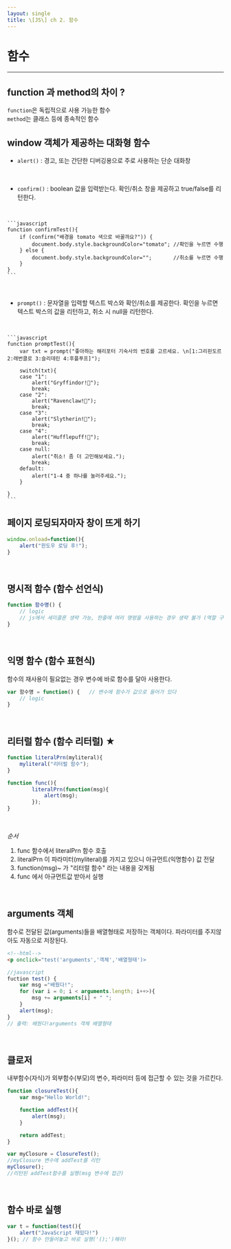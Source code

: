 ```yaml
---
layout: single
title: \[JS\] ch 2. 함수
---
```



# **함수**
---

## **function 과 method의 차이 ?**



`function`은 독립적으로 사용 가능한 함수<br/>
`method`는 클래스 등에 종속적인 함수
<br/>

## **window 객체가 제공하는 대화형 함수**


- `alert()` : 경고, 또는 간단한 디버깅용으로 주로 사용하는 단순 대화창

<br/>  

- `confirm()` : boolean 값을 입력받는다. 확인/취소 창을 제공하고 true/false를 리턴한다.
<br/>

    ```javascript
    function confirmTest(){
        if (confirm("배경을 tomato 색으로 바꿀까요?")) {
            document.body.style.backgroundColor="tomato"; //확인을 누르면 수행
        } else {
            document.body.style.backgroundColor="";       //취소를 누르면 수행
        }
    }
    ``` 

<br/>  

- `prompt()` : 문자열을 입력할 텍스트 박스와 확인/취소를 제공한다. 확인을 누르면 텍스트 박스의 값을 리턴하고, 취소 시 null을 리턴한다.
</br>

    ```javascript
    function promptTest(){
        var txt = prompt("좋아하는 해리포터 기숙사의 번호를 고르세요. \n[1:그리핀도르 2:래번클로 3:슬리데린 4:후플푸프]");

        switch(txt){
        case "1":
            alert("Gryffindor!🦁");
            break;
        case "2":
            alert("Ravenclaw!🦅");
            break;
        case "3":
            alert("Slytherin!🐍");
            break;
        case "4":
            alert("Hufflepuff!🦡");
            break;
        case null:
            alert("취소! 좀 더 고민해보세요.");
            break;
        default:
            alert("1-4 중 하나를 눌러주세요.");
        }

    }    
    ```


## **페이지 로딩되자마자 창이 뜨게 하기**

```javascript
window.onload=function(){
    alert("윈도우 로딩 후!");
}
```
<br/>


## **명시적 함수 (함수 선언식)**


```javascript
function 함수명() {
    // logic
    // js에서 세미콜론 생략 가능, 한줄에 여러 명령을 사용하는 경우 생략 불가 (역할 구분)
}
```
<br/>

## **익명 함수 (함수 표현식)**
함수의 재사용이 필요없는 경우 변수에 바로 함수를 달아 사용한다.
<br/>

```javascript
var 함수명 = function() {   // 변수에 함수가 값으로 들어가 있다
    // logic    
}
```

<br/>

## **리터럴 함수 (함수 리터럴)** ★

```javascript
function literalPrn(myliteral){
    myliteral("리터럴 함수");
}

function func(){
        literalPrn(function(msg){
            alert(msg);
        });
}
```
<br/>

*순서*
1. func 함수에서 literalPrn 함수 호출
2. literalPrn 이 파라미터(myliteral)를 가지고 있으니 아규먼트(익명함수) 값 전달
3. function(msg)~ 가 "리터럴 함수" 라는 내용을 갖게됨
4. func 에서 아규먼트값 받아서 실행

<br/>




## **arguments 객체**

함수로 전달된 값(arguments)들을 배열형태로 저장하는 객체이다. 파라미터를 주지않아도 자동으로 저장된다.
<br/>


```html
<!--html-->
<p onclick="test('arguments','객체','배열형태')>
```


```javascript
//javascript
fuction test() {
    var msg ="배웠다!";
    for (var i = 0; i < arguments.length; i++>){
        msg += arguments[i] + " ";
    }
    alert(msg);
}
// 출력: 배웠다!arguments 객체 배열형태
```

<br/>


## **클로저**


내부함수(자식)가 외부함수(부모)의 변수, 파라미터 등에 접근할 수 있는 것을 가르킨다.


```javascript
function closureTest(){
    var msg="Hello World!";

    function addTest(){
        alert(msg);
    }

    return addTest;
}

var myClosure = ClosureTest();
//myClosure 변수에 addTest를 리턴
myClosure();
//리턴된 addTest함수를 실행(msg 변수에 접근)
```
<br/>

## **함수 바로 실행**


```javascript
var t = function(test(){
    alert("JavaScript 재밌다!")
}(); // 함수 만들어놓고 바로 실행('();')해라!
```
